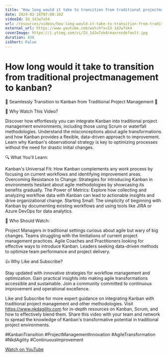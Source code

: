 ```yaml
---
title: "How long would it take to transition from traditional projectmanagement to kanban?"
date: 2024-02-16T07:00:10Z
videoId: IU_1dJw7xk4
url: /resources/videos/how-long-would-it-take-to-transition-from-traditional-projectmanagement-to-kanban-
external_url: https://www.youtube.com/watch?v=IU_1dJw7xk4
coverImage: https://i.ytimg.com/vi/IU_1dJw7xk4/maxresdefault.jpg
duration: 438
isShort: False
---
```


# How long would it take to transition from traditional projectmanagement to kanban?

🚀 Seamlessly Transition to Kanban from Traditional Project Management 🚀

🎯 Why Watch This Video?

Discover how effortlessly you can integrate Kanban into traditional project management environments, including those using Scrum or waterfall methodologies.
Understand the misconceptions about agile transformations and how Kanban provides a flexible, data-driven approach to improvement.
Learn why Kanban's observational strategy is key to optimizing processes without the need for drastic initial changes.

🔍 What You'll Learn:

Kanban's Universal Fit: How Kanban complements any work process by focusing on current workflows and identifying improvement areas.
Overcoming Resistance to Change: Strategies for introducing Kanban in environments hesitant about agile methodologies by showcasing its benefits gradually.
The Power of Metrics: Explore how collecting and analyzing workflow data with Kanban can lead to actionable insights and drive organizational change.
Starting Small: The simplicity of beginning with Kanban by documenting existing workflows and using tools like JIRA or Azure DevOps for data analytics.

👥 Who Should Watch:

Project Managers in traditional settings curious about agile but wary of big changes.
Teams struggling with the limitations of current project management practices.
Agile Coaches and Practitioners looking for effective ways to introduce Kanban.
Leaders seeking data-driven methods to optimize team performance and project delivery.

👍 Why Like and Subscribe?

Stay updated with innovative strategies for workflow management and optimization.
Gain practical insights into making agile transformations accessible and sustainable.
Join a community committed to continuous improvement and operational excellence.

Like and Subscribe for more expert guidance on integrating Kanban with traditional project management and other methodologies.
Visit https://www.nkdagility.com for in-depth resources on Kanban, Scrum, and how to effectively blend them.
Share this video with your team and network to spread the knowledge of Kanban's transformative potential in traditional project environments.

#KanbanTransition #ProjectManagementInnovation #AgileTransformation #NkdAgility #ContinuousImprovement

[Watch on YouTube](https://www.youtube.com/watch?v=IU_1dJw7xk4)
